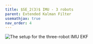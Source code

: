 ```yaml
---
title: $SE_2(3)$ IMU - 3 robots
parent: Extended Kalman Filter
usemathjax: true
nav_order: 4
---
```


![The setup for the three-robot IMU EKF](https://decargroup.github.io/miluv/assets/three_robots.png)
